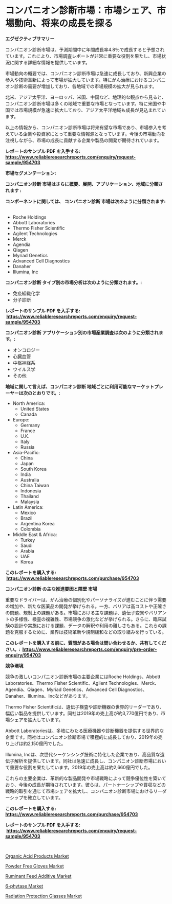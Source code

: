 <p><h1>コンパニオン診断市場：市場シェア、市場動向、将来の成長を探る</h1></p><p><strong>エグゼクティブサマリー</strong></p>
<p><p>コンパニオン診断市場は、予測期間中に年間成長率4.8％で成長すると予想されています。これにより、市場調査レポートが非常に重要な役割を果たし、市場状況に関する詳細な情報を提供しています。</p><p>市場動向の概要では、コンパニオン診断市場は急速に成長しており、新興企業の参入や技術革新によって市場が拡大しています。特にがん治療におけるコンパニオン診断の需要が増加しており、各地域での市場規模の拡大が見られます。</p><p>北米、アジア太平洋、ヨーロッパ、米国、中国など、地理的な観点から見ると、コンパニオン診断市場は多くの地域で重要な市場となっています。特に米国や中国では市場規模が急速に拡大しており、アジア太平洋地域も成長が見込まれています。</p><p>以上の情報から、コンパニオン診断市場は将来有望な市場であり、市場参入を考えている企業や投資家にとって重要な情報源となっています。今後の市場動向を注視しながら、市場の成長に貢献する企業や製品の開発が期待されています。</p></p>
<p><strong>レポートのサンプル PDF を入手する: <a href="https://www.reliableresearchreports.com/enquiry/request-sample/954703">https://www.reliableresearchreports.com/enquiry/request-sample/954703</a></strong></p>
<p><strong>市場セグメンテーション:</strong></p>
<p><strong> コンパニオン診断 市場はさらに概要、展開、アプリケーション、地域に分類されます :</strong></p>
<p><strong>コンポーネントに関しては、 コンパニオン診断 市場は次のように分類されます: &nbsp;</strong></p>
<p><ul><li>Roche Holdings</li><li>Abbott Laboratories</li><li>Thermo Fisher Scientific</li><li>Agilent Technologies</li><li>Merck</li><li>Agendia</li><li>Qiagen</li><li>Myriad Genetics</li><li>Advanced Cell Diagnostics</li><li>Danaher</li><li>Illumina, Inc</li></ul></p>
<p><strong> コンパニオン診断 タイプ別の市場分析は次のように分類されます。:</strong></p>
<p><ul><li>免疫組織化学</li><li>分子診断</li></ul></p>
<p><strong>レポートのサンプル PDF を入手する: &nbsp;<a href="https://www.reliableresearchreports.com/enquiry/request-sample/954703">https://www.reliableresearchreports.com/enquiry/request-sample/954703</a></strong></p>
<p><strong> コンパニオン診断 アプリケーション別の市場産業調査は次のように分類されます。:</strong></p>
<p><ul><li>オンコロジー</li><li>心臓血管</li><li>中枢神経系</li><li>ウイルス学</li><li>その他</li></ul></p>
<p><strong>地域に関して言えば、コンパニオン診断 地域ごとに利用可能なマーケットプレーヤーは次のとおりです。:</strong></p>
<p><ul>
    <li>
        North America:
        <ul>
            <li>United States</li>
            <li>Canada</li>
        </ul>
    </li>
    <li>
        Europe:
        <ul>
            <li>Germany</li>
            <li>France</li>
            <li>U.K.</li>
            <li>Italy</li>
            <li>Russia</li>
        </ul>
    </li>
    <li>
        Asia-Pacific:
        <ul>
            <li>China</li>
            <li>Japan</li>
            <li>South Korea</li>
            <li>India</li>
            <li>Australia</li>
            <li>China Taiwan</li>
            <li>Indonesia</li>
            <li>Thailand</li>
            <li>Malaysia</li>
        </ul>
    </li>
    <li>
        Latin America:
        <ul>
            <li>Mexico</li>
            <li>Brazil</li>
            <li>Argentina Korea</li>
            <li>Colombia</li>
        </ul>
    </li>
    <li>
        Middle East & Africa:
        <ul>
            <li>Turkey</li>
            <li>Saudi</li>
            <li>Arabia</li>
            <li>UAE</li>
            <li>Korea</li>
        </ul>
    </li>
    </ul></p>
<p><strong>このレポートを購入する: &nbsp;<a href="https://www.reliableresearchreports.com/purchase/954703">https://www.reliableresearchreports.com/purchase/954703</a></strong></p>
<p><strong>コンパニオン診断 の主な推進要因と障壁 市場</strong></p>
<p><p>重要なドライバーは、がん治療の個別化やパーソナライズが進むことに伴う需要の増加や、新たな医薬品の開発が挙げられる。一方、バリアは高コストや正確さの問題、規制上の課題がある。市場における主な課題は、遺伝子変異やバリアントの多様性、検査の複雑性、市場競争の激化などが挙げられる。さらに、臨床試験の設計や実施における課題、データの解釈や利用の難しさもある。これらの課題を克服するために、業界は技術革新や規制緩和などの取り組みを行っている。</p></p>
<p><strong>このレポートを購入する前に、質問がある場合は問い合わせるか、共有してください。:&nbsp; <a href="https://www.reliableresearchreports.com/enquiry/pre-order-enquiry/954703">https://www.reliableresearchreports.com/enquiry/pre-order-enquiry/954703</a></strong></p>
<p><strong>競争環境</strong></p>
<p><p>競争の激しいコンパニオン診断市場の主要企業にはRoche Holdings、Abbott Laboratories、Thermo Fisher Scientific、Agilent Technologies、Merck、Agendia、Qiagen、Myriad Genetics、Advanced Cell Diagnostics、Danaher、Illumina、Incなどがあります。</p><p>Thermo Fisher Scientificは、遺伝子検査や診断機器の世界的リーダーであり、幅広い製品を提供しています。同社は2019年の売上高が約3,770億円であり、市場シェアを拡大しています。</p><p>Abbott Laboratoriesは、多岐にわたる医療機器や診断機器を提供する世界的な企業です。同社はコンパニオン診断市場で積極的に成長しており、2019年の売り上げは約2,150億円でした。</p><p>Illumina, Incは、次世代シーケンシング技術に特化した企業であり、高品質な遺伝子解析を提供しています。同社は急速に成長し、コンパニオン診断市場において重要な役割を果たしています。2019年の売上高は約2,660億円でした。</p><p>これらの主要企業は、革新的な製品開発や市場戦略によって競争優位性を築いており、今後の成長が期待されています。彼らは、パートナーシップや買収などの戦略的取引を通じて市場シェアを拡大し、コンパニオン診断市場におけるリーダーシップを確立しています。</p></p>
<p><strong>このレポートを購入する: &nbsp; <a href="https://www.reliableresearchreports.com/purchase/954703">https://www.reliableresearchreports.com/purchase/954703</a></strong></p>
<p><strong>レポートのサンプル PDF を入手する: &nbsp;<a href="https://www.reliableresearchreports.com/enquiry/request-sample/954703">https://www.reliableresearchreports.com/enquiry/request-sample/954703</a></strong><strong></strong></p>
<p>&nbsp;</p>
<p><p><a href="https://picayune-night-cbd.notion.site/Insights-into-Organic-Acid-Products-Market-Size-Analysing-Market-Share-Trends-and-Growth-from-202-0402a0a486fc4f6fb3c08a80841f65c2">Organic Acid Products Market</a></p><p><a href="https://view.publitas.com/reportprime-1/powder-free-gloves-market-size-reflecting-a-forecast-till-2031-market-by-type-by-application-and-by-geography/">Powder Free Gloves Market</a></p><p><a href="https://artistic-helicopter-ca9.notion.site/Ruminant-Feed-Additive-Market-Size-Market-Share-and-Global-Market-Analysis-Report-2024-2031-869118139d894900a51645cf5a1fb266">Ruminant Feed Additive Market</a></p><p><a href="https://valiant-lunge-8fe.notion.site/Global-6-phytase-Market-by-Types-Applications-and-Major-Players-with-Regional-Growth-Rate-Analysi-3fb5ddd205aa4cb290b81eb3f89c3601">6-phytase Market</a></p><p><a href="https://view.publitas.com/reportprime-1/radiation-protection-glasses-market-size-and-examines-its-market-scope-with-a-primary-focus-on-growth-opportunities-and-forecasted-trends-spanning-from-2024-to-2031/">Radiation Protection Glasses Market</a></p></p>